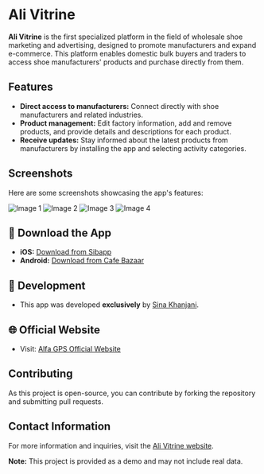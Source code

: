 # Ali Vitrine

**Ali Vitrine** is the first specialized platform in the field of wholesale shoe marketing and advertising, designed to promote manufacturers and expand e-commerce. This platform enables domestic bulk buyers and traders to access shoe manufacturers' products and purchase directly from them.

## Features

- **Direct access to manufacturers:** Connect directly with shoe manufacturers and related industries.
- **Product management:** Edit factory information, add and remove products, and provide details and descriptions for each product.
- **Receive updates:** Stay informed about the latest products from manufacturers by installing the app and selecting activity categories.

## Screenshots
Here are some screenshots showcasing the app's features:

![Image 1](/mnt/1.jpg)
![Image 2](/mnt/2.jpg)
![Image 3](/mnt/3.jpg)
![Image 4](/mnt/4.jpg)

## 📲 Download the App

- **iOS:** [Download from Sibapp](https://sibapp.com/applications/alivitrine)
- **Android:** [Download from Cafe Bazaar](https://cafebazaar.ir/app/app.aloapp.alivitrin?l=en)

## 🚀 Development

- This app was developed **exclusively** by [Sina Khanjani](https://github.com/sinakhanjani).

## 🌐 Official Website

- Visit: [Alfa GPS Official Website](https://www.alivitrine.ir)

## Contributing

As this project is open-source, you can contribute by forking the repository and submitting pull requests.

## Contact Information

For more information and inquiries, visit the [Ali Vitrine website](https://www.alivitrine.ir/).

**Note:** This project is provided as a demo and may not include real data.

